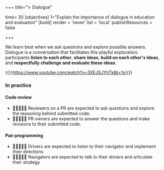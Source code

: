 +++
title="⛗ Dialogue"

time= 30
[objectives]
  1="Explain the importance of dialogue in education and evaluation"
[build]
  render = 'never'
  list = 'local'
  publishResources = false

+++

We learn best when we ask questions and explore possible answers. Dialogue is a conversation that facilitates this playful exploration: participants **listen to each other**, **share ideas**, **build on each other's ideas**, and **respectfully challenge and evaluate these ideas**.

{{<youtube>}}https://www.youtube.com/watch?v=3XEJSJYtjTk&t=1s{{</youtube>}}

### In practice

#### Code review

- 🧑🏿‍🤝‍🧑🏽 Reviewers on a PR are expected to ask questions and explore the reasoning behind submitted code.
- 🧑🏿‍🤝‍🧑🏽 PR owners are expected to answer the questions and make revisions to their submitted code.

#### Pair programming

- 🧑🏿‍🤝‍🧑🏽 Drivers are expected to listen to their navigator and implement their directions
- 🧑🏿‍🤝‍🧑🏽 Navigators are expected to talk to their drivers and articulate their strategy
